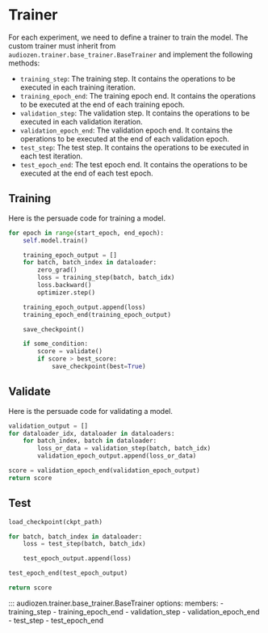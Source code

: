 # Trainer

For each experiment, we need to define a trainer to train the model. The custom trainer must inherit from `audiozen.trainer.base_trainer.BaseTrainer` and implement the following methods:

- `training_step`: The training step. It contains the operations to be executed in each training iteration.
- `training_epoch_end`: The training epoch end. It contains the operations to be executed at the end of each training epoch.
- `validation_step`: The validation step. It contains the operations to be executed in each validation iteration.
- `validation_epoch_end`: The validation epoch end. It contains the operations to be executed at the end of each validation epoch.
- `test_step`: The test step. It contains the operations to be executed in each test iteration.
- `test_epoch_end`: The test epoch end. It contains the operations to be executed at the end of each test epoch.

## Training

Here is the persuade code for training a model.

```python hl_lines="7 12"
for epoch in range(start_epoch, end_epoch):
    self.model.train()

    training_epoch_output = []
    for batch, batch_index in dataloader:
        zero_grad()
        loss = training_step(batch, batch_idx)
        loss.backward()
        optimizer.step()

    training_epoch_output.append(loss)
    training_epoch_end(training_epoch_output)

    save_checkpoint()

    if some_condition:
        score = validate()
        if score > best_score:
            save_checkpoint(best=True)
```

## Validate

Here is the persuade code for validating a model.

```python
validation_output = []
for dataloader_idx, dataloader in dataloaders:
    for batch_index, batch in dataloader:
        loss_or_data = validation_step(batch, batch_idx)
        validation_epoch_output.append(loss_or_data)

score = validation_epoch_end(validation_epoch_output)
return score
```

## Test


```python
load_checkpoint(ckpt_path)

for batch, batch_index in dataloader:
    loss = test_step(batch, batch_idx)

    test_epoch_output.append(loss)

test_epoch_end(test_epoch_output)

return score
```

::: audiozen.trainer.base_trainer.BaseTrainer
    options:
        members:
        - training_step
        - training_epoch_end
        - validation_step
        - validation_epoch_end
        - test_step
        - test_epoch_end
